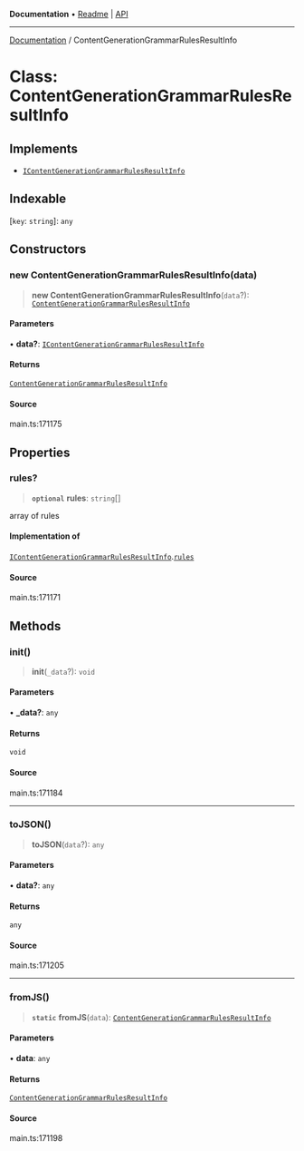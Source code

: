 **Documentation** • [Readme](../README.md) \| [API](../globals.md)

***

[Documentation](../README.md) / ContentGenerationGrammarRulesResultInfo

# Class: ContentGenerationGrammarRulesResultInfo

## Implements

- [`IContentGenerationGrammarRulesResultInfo`](../interfaces/IContentGenerationGrammarRulesResultInfo.md)

## Indexable

 \[`key`: `string`\]: `any`

## Constructors

### new ContentGenerationGrammarRulesResultInfo(data)

> **new ContentGenerationGrammarRulesResultInfo**(`data`?): [`ContentGenerationGrammarRulesResultInfo`](ContentGenerationGrammarRulesResultInfo.md)

#### Parameters

• **data?**: [`IContentGenerationGrammarRulesResultInfo`](../interfaces/IContentGenerationGrammarRulesResultInfo.md)

#### Returns

[`ContentGenerationGrammarRulesResultInfo`](ContentGenerationGrammarRulesResultInfo.md)

#### Source

main.ts:171175

## Properties

### rules?

> **`optional`** **rules**: `string`[]

array of rules

#### Implementation of

[`IContentGenerationGrammarRulesResultInfo`](../interfaces/IContentGenerationGrammarRulesResultInfo.md).[`rules`](../interfaces/IContentGenerationGrammarRulesResultInfo.md#rules)

#### Source

main.ts:171171

## Methods

### init()

> **init**(`_data`?): `void`

#### Parameters

• **\_data?**: `any`

#### Returns

`void`

#### Source

main.ts:171184

***

### toJSON()

> **toJSON**(`data`?): `any`

#### Parameters

• **data?**: `any`

#### Returns

`any`

#### Source

main.ts:171205

***

### fromJS()

> **`static`** **fromJS**(`data`): [`ContentGenerationGrammarRulesResultInfo`](ContentGenerationGrammarRulesResultInfo.md)

#### Parameters

• **data**: `any`

#### Returns

[`ContentGenerationGrammarRulesResultInfo`](ContentGenerationGrammarRulesResultInfo.md)

#### Source

main.ts:171198
